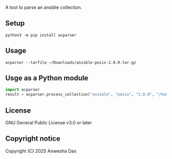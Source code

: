 A tool to parse an ansible collection.

## Setup

```
python3 -m pip install acparser
```

## Usage

```
acparser --tarfile ~/Downloads/ansible-posix-2.0.0.tar.gz
```

## Usge as a Python module

```Python
import acparser
result = acparser.process_collection("ansible", "posix", "2.0.0", "/home/adas/Downloads/ansible-posix-2.0.0.tar.gz")
```

## License

GNU General Public License v3.0 or later

## Copyright notice

Copyright (C) 2025  Anwesha Das